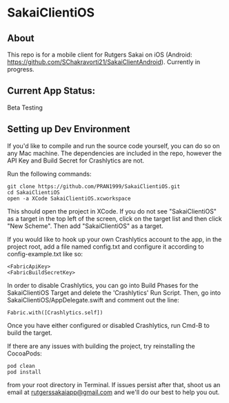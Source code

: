 # SakaiClientiOS

## About
This repo is for a mobile client for Rutgers Sakai on iOS (Android: https://github.com/SChakravorti21/SakaiClientAndroid). Currently in progress.

## Current App Status: 
Beta Testing

## Setting up Dev Environment
If you'd like to compile and run the source code yourself, you can do so on any Mac machine. The dependencies are included in the repo, however the API Key and Build Secret for Crashlytics are not.

Run the following commands:

    git clone https://github.com/PRAN1999/SakaiClientiOS.git
    cd SakaiClientiOS
    open -a XCode SakaiClientiOS.xcworkspace
        
This should open the project in XCode. If you do not see "SakaiClientiOS" as a target in the top left of the screen, click on the target list and then click "New Scheme". Then add "SakaiClientiOS" as a target.

If you would like to hook up your own Crashlytics account to the app, in the project root, add a file named config.txt and configure it according to config-example.txt like so:

    <FabricApiKey>
    <FabricBuildSecretKey>

In order to disable Crashlytics, you can go into Build Phases for the SakaiClientiOS Target and delete the 'Crashlytics' Run Script. Then, go into SakaiClientiOS/AppDelegate.swift and comment out the line:

    Fabric.with([Crashlytics.self])
    
Once you have either configured or disabled Crashlytics, run Cmd-B to build the target.

If there are any issues with building the project, try reinstalling the CocoaPods:

    pod clean
    pod install
      
from your root directory in Terminal. If issues persist after that, shoot us an email at rutgerssakaiapp@gmail.com and we'll do our best to help you out.
